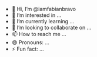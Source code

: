 - 👋 Hi, I’m @iamfabianbravo
- 👀 I’m interested in ...
- 🌱 I’m currently learning ...
- 💞️ I’m looking to collaborate on ...
- 📫 How to reach me ...
- 😄 Pronouns: ...
- ⚡ Fun fact: ...

<!---
iamfabianbravo/iamfabianbravo is a ✨ special ✨ repository because its `README.md` (this file) appears on your GitHub profile.
You can click the Preview link to take a look at your changes.
--->
